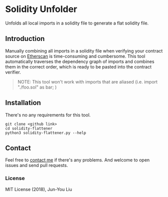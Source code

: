 # Solidity Unfolder

Unfolds all local imports in a solidity file to generate a flat solidity file.


## Introduction
Manually combining all imports in a solidity file when verifying your contract source on [Etherscan](https://etherscan.io) is time-consuming and cumbersome. This tool automatically traverses the dependency graph of imports and combines them in the correct order, which is ready to be pasted into the contract verifier.

> NOTE: This tool won't work with imports that are aliased (i.e. import "./foo.sol" as bar; )


## Installation

There's no any requirements for this tool.

```
git clone <github link>
cd solidity-flattener
python3 solidity-flattener.py --help
```

## 	Contact
Feel free to [contact me](mailto:junyouliu9@gmail.com) if there's any problems. And welcome to open issues and send pull requests.

### License

MIT License (2018), Jun-You Liu
